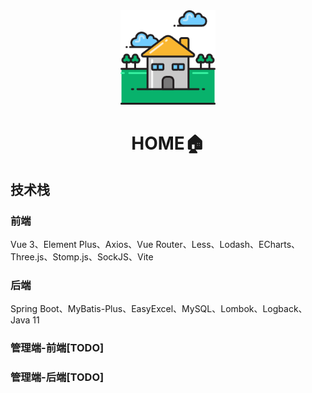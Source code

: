<div align="center">
    <img src="./markdown_media/home.png" alt="Home" style="width:30%; height:auto;">
</div>
<h1 align="center">HOME🏠</h1>


## 技术栈
### 前端
Vue 3、Element Plus、Axios、Vue Router、Less、Lodash、ECharts、Three.js、Stomp.js、SockJS、Vite

### 后端
Spring Boot、MyBatis-Plus、EasyExcel、MySQL、Lombok、Logback、Java 11

### 管理端-前端[TODO]

### 管理端-后端[TODO]

